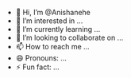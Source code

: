 - 👋 Hi, I’m @Anishanehe
- 👀 I’m interested in ...
- 🌱 I’m currently learning ...
- 💞️ I’m looking to collaborate on ...
- 📫 How to reach me ...
- 😄 Pronouns: ...
- ⚡ Fun fact: ...

<!---
Anishanehe/Anishanehe is a ✨ special ✨ repository because its `README.md` (this file) appears on your GitHub profile.
You can click the Preview link to take a look at your changes.
--->
